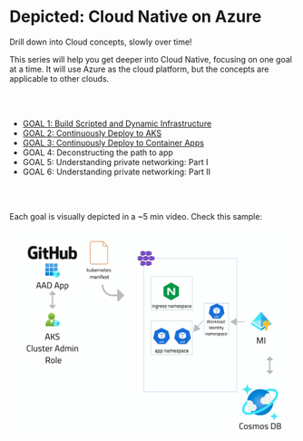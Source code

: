 # Depicted: Cloud Native on Azure

Drill down into Cloud concepts, slowly over time!

This series will help you get deeper into Cloud Native, focusing on one goal at a time. It will use Azure as the cloud platform, but the concepts are applicable to other clouds.

<br/>
<br/>


* [GOAL 1: Build Scripted and Dynamic Infrastructure](/01.DeployInfrastructure/README.md)
* [GOAL 2: Continuously Deploy to AKS](/02.DeployAKS/README.md)
* [GOAL 3: Continuously Deploy to Container Apps](/03.DeployACA/README.md)
* GOAL 4: Deconstructing the path to app
* GOAL 5: Understanding private networking: Part I
* GOAL 6: Understanding private networking: Part II


<br/>
<br/>

Each goal is visually depicted in a ~5 min video. Check this sample:

<a href="https://www.youtube.com/watch?v=1Vyy8RSez1o" target="_blank"><img src="images/aks-app-workflow.png" alt="Ep.2: Deploying to AKS" /></a>

